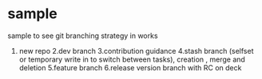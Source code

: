 # sample
sample to see git branching strategy in works
1. new repo
2.dev branch
3.contribution guidance
4.stash branch (selfset or temporary write in to switch between tasks), creation , merge and deletion
5.feature branch
6.release version branch with RC on deck
